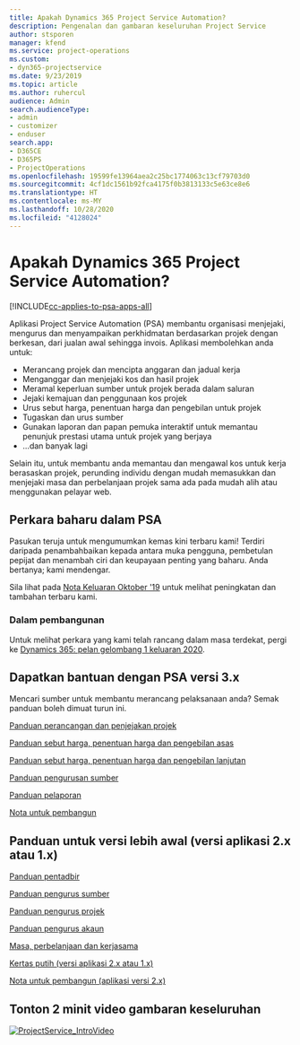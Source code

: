 ```yaml
---
title: Apakah Dynamics 365 Project Service Automation?
description: Pengenalan dan gambaran keseluruhan Project Service
author: stsporen
manager: kfend
ms.service: project-operations
ms.custom:
- dyn365-projectservice
ms.date: 9/23/2019
ms.topic: article
ms.author: ruhercul
audience: Admin
search.audienceType:
- admin
- customizer
- enduser
search.app:
- D365CE
- D365PS
- ProjectOperations
ms.openlocfilehash: 19599fe13964aea2c25bc1774063c13cf79703d0
ms.sourcegitcommit: 4cf1dc1561b92fca4175f0b3813133c5e63ce8e6
ms.translationtype: HT
ms.contentlocale: ms-MY
ms.lasthandoff: 10/28/2020
ms.locfileid: "4128024"
---
```

# <a name="what-is-dynamics-365-project-service-automation"></a>Apakah Dynamics 365 Project Service Automation?

[!INCLUDE[cc-applies-to-psa-apps-all](../includes/cc-applies-to-psa-apps-all.md)]

Aplikasi Project Service Automation (PSA) membantu organisasi menjejaki, mengurus dan menyampaikan perkhidmatan berdasarkan projek dengan berkesan, dari jualan awal sehingga invois. Aplikasi membolehkan anda untuk:

- Merancang projek dan mencipta anggaran dan jadual kerja
- Menganggar dan menjejaki kos dan hasil projek
- Meramal keperluan sumber untuk projek berada dalam saluran
- Jejaki kemajuan dan penggunaan kos projek
- Urus sebut harga, penentuan harga dan pengebilan untuk projek
- Tugaskan dan urus sumber
- Gunakan laporan dan papan pemuka interaktif untuk memantau penunjuk prestasi utama untuk projek yang berjaya
- ...dan banyak lagi

Selain itu, untuk membantu anda memantau dan mengawal kos untuk kerja berasaskan projek, perunding individu dengan mudah memasukkan dan menjejaki masa dan perbelanjaan projek sama ada pada mudah alih atau menggunakan pelayar web.

## <a name="whats-new-in-psa"></a>Perkara baharu dalam PSA
Pasukan teruja untuk mengumumkan kemas kini terbaru kami! Terdiri daripada penambahbaikan kepada antara muka pengguna, pembetulan pepijat dan menambah ciri dan keupayaan penting yang baharu. Anda bertanya; kami mendengar.

Sila lihat pada [Nota Keluaran Oktober '19](https://docs.microsoft.com/dynamics365-release-plan/2019wave2/index) untuk melihat peningkatan dan tambahan terbaru kami.

### <a name="in-development"></a>Dalam pembangunan
Untuk melihat perkara yang kami telah rancang dalam masa terdekat, pergi ke [Dynamics 365: pelan gelombang 1 keluaran 2020](https://docs.microsoft.com/dynamics365-release-plan/2020wave1/index).

## <a name="get-help-with-psa-version-3x"></a>Dapatkan bantuan dengan PSA versi 3.x
Mencari sumber untuk membantu merancang pelaksanaan anda? Semak panduan boleh dimuat turun ini.

 [Panduan perancangan dan penjejakan projek](../psa/implementation-guides/project-planning-tracking.md)

 [Panduan sebut harga, penentuan harga dan pengebilan asas](../psa/implementation-guides/begin-quoting-pricing-billing.md)

 [Panduan sebut harga, penentuan harga dan pengebilan lanjutan](../psa/implementation-guides/adv-quoting-pricing-billing.md)

 [Panduan pengurusan sumber](../psa/implementation-guides/resource-management-guide.md)

 [Panduan pelaporan](../psa/implementation-guides/reporting-guide.md)

 [Nota untuk pembangun](../psa/developer-guides/overview-dev-notes-v3.x.md)

## <a name="guidance-for-earlier-versions-app-version-2x-or-1x"></a>Panduan untuk versi lebih awal (versi aplikasi 2.x atau 1.x)
 [Panduan pentadbir](../psa/admin-guide.md)

 [Panduan pengurus sumber](../psa/resource-manager-guide.md)

 [Panduan pengurus projek](../psa/project-manager-guide.md)

 [Panduan pengurus akaun](../psa/account-manager-guide.md)

 [Masa, perbelanjaan dan kerjasama](../psa/time-expense-collaboration-guide.md)

 [Kertas putih (versi aplikasi 2.x atau 1.x)](../psa/white-papers.md)

 [Nota untuk pembangun (aplikasi versi 2.x)](../psa/developer-guides/add-custom-qoi-forms-v2.x.md)

 ## <a name="watch-a-2-minute-overview-video"></a>Tonton 2 minit video gambaran keseluruhan
 <a name="heroArea"></a> [![ProjectService_IntroVideo](../psa/media/project-service-intro-video.png "ProjectService_IntroVideo")](https://go.microsoft.com/fwlink/p/?LinkId=799457)


